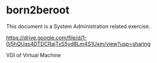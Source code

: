# born2beroot

This document is a System Administration related exercise.

https://drive.google.com/file/d/1-0i5hQUas4DTDCRajTxS5yd8Lm4S1Uxm/view?usp=sharing 

VDI of Virtual Machine
